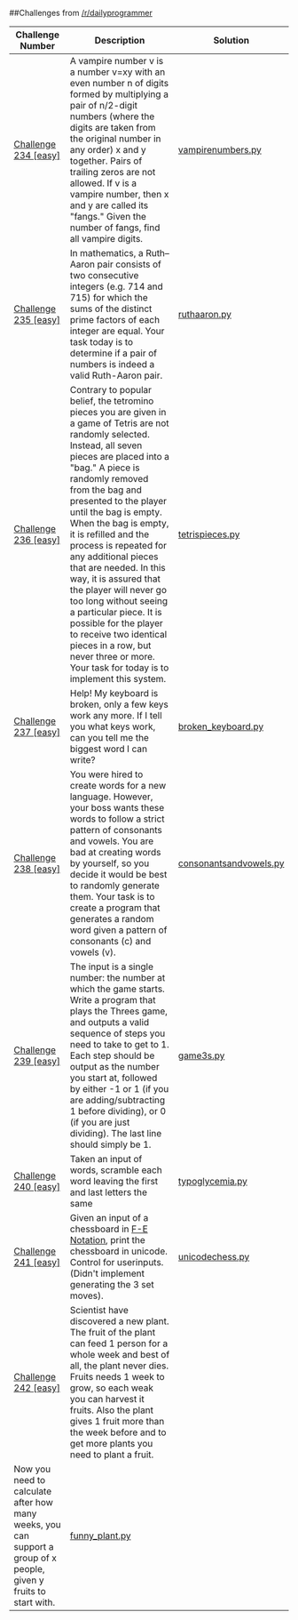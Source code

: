##Challenges from [/r/dailyprogrammer](https://www.reddit.com/r/dailyprogrammer)



| Challenge Number | Description | Solution |
|---|---|---|
|[Challenge 234 [easy]](https://www.reddit.com/r/dailyprogrammer/comments/3moxid/20150928_challenge_234_easy_vampire_numbers)| A vampire number v is a number v=xy with an even number n of digits formed by multiplying a pair of n/2-digit numbers (where the digits are taken from the original number in any order) x and y together. Pairs of trailing zeros are not allowed. If v is a vampire number, then x and y are called its "fangs."  Given the number of fangs, find all vampire digits. | [vampirenumbers.py](/easy_challenges/vampirenumbers_v2.py) |
|[Challenge 235 [easy]](https://www.reddit.com/r/dailyprogrammer/comments/3nkanm/20151005_challenge_235_easy_ruthaaron_pairs)|In mathematics, a Ruth–Aaron pair consists of two consecutive integers (e.g. 714 and 715) for which the sums of the distinct prime factors of each integer are equal. Your task today is to determine if a pair of numbers is indeed a valid Ruth-Aaron pair.| [ruthaaron.py](/easy_challenges/ruthaaron.py) |
|[Challenge 236 [easy]](https://www.reddit.com/r/dailyprogrammer/comments/3ofsyb/20151012_challenge_236_easy_random_bag_system)|Contrary to popular belief, the tetromino pieces you are given in a game of Tetris are not randomly selected. Instead, all seven pieces are placed into a "bag." A piece is randomly removed from the bag and presented to the player until the bag is empty. When the bag is empty, it is refilled and the process is repeated for any additional pieces that are needed.  In this way, it is assured that the player will never go too long without seeing a particular piece. It is possible for the player to receive two identical pieces in a row, but never three or more. Your task for today is to implement this system.|[tetrispieces.py](/easy_challenges/tetrispieces.py)|
|[Challenge 237 [easy]](https://www.reddit.com/r/dailyprogrammer/comments/3pcb3i/20151019_challenge_237_easy_broken_keyboard/) | Help! My keyboard is broken, only a few keys work any more. If I tell you what keys work, can you tell me the biggest word I can write?| [broken_keyboard.py](/easy_challenges/broken_keyboard.py)|
|[Challenge 238 [easy]](https://www.reddit.com/r/dailyprogrammer/comments/3q9vpn/20151026_challenge_238_easy_consonants_and_vowels/)|You were hired to create words for a new language. However, your boss wants these words to follow a strict pattern of consonants and vowels. You are bad at creating words by yourself, so you decide it would be best to randomly generate them.  Your task is to create a program that generates a random word given a pattern of consonants (c) and vowels (v).| [consonantsandvowels.py](/easy_challenges/consonantsandvowels.py)|
|[Challenge 239 [easy]](https://www.reddit.com/r/dailyprogrammer/comments/3r7wxz/20151102_challenge_239_easy_a_game_of_threes/) | The input is a single number: the number at which the game starts. Write a program that plays the Threes game, and outputs a valid sequence of steps you need to take to get to 1. Each step should be output as the number you start at, followed by either -1 or 1 (if you are adding/subtracting 1 before dividing), or 0 (if you are just dividing). The last line should simply be 1.| [game3s.py](/easy_challenges/game3s.py)|
|[Challenge 240 [easy]](https://www.reddit.com/r/dailyprogrammer/comments/3s4nyq/20151109_challenge_240_easy_typoglycemia/) | Taken an input of words, scramble each word leaving the first and last letters the same | [typoglycemia.py](/easy_challenges/typoglycemia.py)|
|[Challenge 241 [easy]](https://www.reddit.com/r/dailyprogrammer/comments/3t0xdw/20151116_challenge_241_easy_unicode_chess/)| Given an input of a chessboard in [F-E Notation](https://en.wikipedia.org/wiki/Forsyth%E2%80%93Edwards_Notation), print the chessboard in unicode.  Control for userinputs.  (Didn't implement generating the 3 set moves). |[unicodechess.py](/easy_challenges/unicodechess.py)|
|[Challenge 242 [easy]](https://www.reddit.com/r/dailyprogrammer/comments/3twuwf/20151123_challenge_242_easy_funny_plant/)| Scientist have discovered a new plant. The fruit of the plant can feed 1 person for a whole week and best of all, the plant never dies. Fruits needs 1 week to grow, so each weak you can harvest it fruits. Also the plant gives 1 fruit more than the week before and to get more plants you need to plant a fruit.
Now you need to calculate after how many weeks, you can support a group of x people, given y fruits to start with.| [funny_plant.py](/easy_challenge/funny_plant.py)|